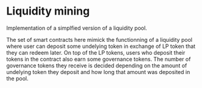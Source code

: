 # Liquidity mining

Implementation of a simplfied version of a liquidity pool.

The set of smart contracts here mimick the functionning of a liquidity pool where user can deposit some undelying token in exchange of LP token that they can redeem later. On top of the LP tokens, users who deposit their tokens in the contract also earn some governance tokens. The number of governance tokens they receive is decided depending on the amount of undelying token they deposit and how long that amount was deposited in the pool.
